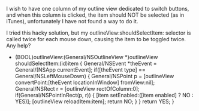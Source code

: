 I wish to have one column of my outline view dedicated to switch buttons, and when this column is clicked, the item should NOT be selected (as in iTunes), unfortunately I have not found a way to do it.

I tried this hacky solution, but my outlineView:shouldSelectItem: selector is called twice for each mouse down, causing the item to be toggled twice. Any help?
    
- (BOOL)outlineView:(General/NSOutlineView *)outlineView shouldSelectItem:(id)item
{
   General/NSEvent *theEvent = General/[NSApp currentEvent];
   if([theEvent type] == General/NSLeftMouseDown)
   {
      General/NSPoint p = [outlineView convertPoint:[theEvent locationInWindow] fromView:nil];
      General/NSRect r = [outlineView rectOfColumn:0];
      if(General/NSPointInRect(p, r))
      {
         [item setEnabled:([item enabled] ? NO : YES)];
         [outlineView reloadItem:item];
         return NO;
      }
   }
   return YES;
}
